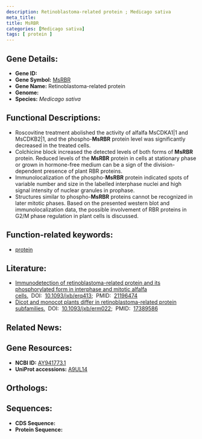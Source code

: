 ```yaml
---
description: Retinoblastoma-related protein ; Medicago sativa
meta_title:
title: MsRBR
categories: [Medicago sativa]
tags: [ protein ]
---
```


## Gene Details:
- **Gene ID:** []()
- **Gene Symbol:** <u>MsRBR</u>
- **Gene Name:** Retinoblastoma-related protein
- **Genome:** []()
- **Species:** *Medicago sativa*

## Functional Descriptions:
   - Roscovitine treatment abolished the activity of alfalfa MsCDKA1|1 and MsCDKB2|1, and the phospho-**MsRBR** protein level was significantly decreased in the treated cells.
   - Colchicine block increased the detected levels of both forms of **MsRBR** protein. Reduced levels of the **MsRBR** protein in cells at stationary phase or grown in hormone-free medium can be a sign of the division-dependent presence of plant RBR proteins.
   - Immunolocalization of the phospho-**MsRBR** protein indicated spots of variable number and size in the labelled interphase nuclei and high signal intensity of nuclear granules in prophase.
   - Structures similar to phospho-**MsRBR** proteins cannot be recognized in later mitotic phases. Based on the presented western blot and immunolocalization data, the possible involvement of RBR proteins in G2/M phase regulation in plant cells is discussed.

## Function-related keywords:
   - [protein](/tags/protein/)

## Literature:
   - [Immunodetection of retinoblastoma-related protein and its phosphorylated form in interphase and mitotic alfalfa cells.](https://doi.org/10.1093/jxb/erq413)&nbsp;&nbsp;DOI:&nbsp;&nbsp;[10.1093/jxb/erq413](https://doi.org/10.1093/jxb/erq413);&nbsp;&nbsp;PMID:&nbsp;&nbsp;[21196474](https://pubmed.ncbi.nlm.nih.gov/21196474/)
   - [Dicot and monocot plants differ in retinoblastoma-related protein subfamilies.](https://doi.org/10.1093/jxb/erm022)&nbsp;&nbsp;DOI:&nbsp;&nbsp;[10.1093/jxb/erm022](https://doi.org/10.1093/jxb/erm022);&nbsp;&nbsp;PMID:&nbsp;&nbsp;[17389586](https://pubmed.ncbi.nlm.nih.gov/17389586/)

## Related News:

## Gene Resources:
- **NCBI ID:**  [AY941773.1](https://www.ncbi.nlm.nih.gov/gene/?term=AY941773.1)
- **UniProt accessions:**  [A9UL14](https://www.uniprot.org/uniprotkb/A9UL14/entry)

## Orthologs:

## Sequences:
- **CDS Sequence:**
- **Protein Sequence:**

